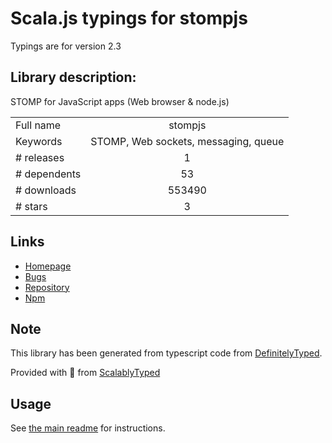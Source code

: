 
# Scala.js typings for stompjs

Typings are for version 2.3

## Library description:
STOMP for JavaScript apps (Web browser & node.js)

|                    |                 |
| ------------------ | :-------------: |
| Full name          | stompjs |
| Keywords           | STOMP, Web sockets, messaging, queue |
| # releases         | 1 |
| # dependents       | 53 |
| # downloads        | 553490 |
| # stars            | 3 |

## Links
- [Homepage](https://github.com/jmesnil/stomp-websocket)
- [Bugs](https://github.com/jmesnil/stomp-websocket/issues)
- [Repository](https://github.com/jmesnil/stomp-websocket)
- [Npm](https://www.npmjs.com/package/stompjs)
    


## Note
This library has been generated from typescript code from [DefinitelyTyped](https://definitelytyped.org).

Provided with :purple_heart: from [ScalablyTyped](https://github.com/oyvindberg/ScalablyTyped)

## Usage
See [the main readme](../../readme.md) for instructions.


